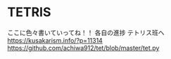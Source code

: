 # TETRIS
ここに色々書いていってね！！
各自の進捗
テトリス班へ  
https://kusakarism.info/?p=11314  
https://github.com/achiwa912/tet/blob/master/tet.py

